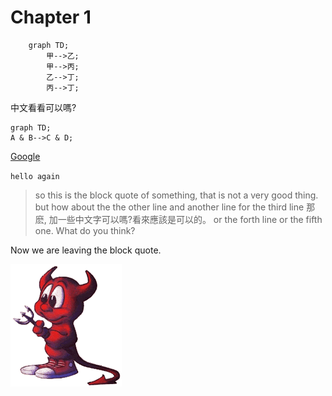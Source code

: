 # Chapter 1
```mermaid
    graph TD;
        甲-->乙;
        甲-->丙;
        乙-->丁;
        丙-->丁;
```

中文看看可以嗎?

```mermaid
graph TD;
A & B-->C & D;

```
[Google](http://google.com "google link")


`hello again`

> so this is the block quote of something, that is not a very good thing. but 
how about the the other line and another line
for the third line 那麽, 加一些中文字可以嗎?看來應該是可以的。
or the forth line 
or the fifth one. What do you think?

Now we are leaving the block quote.

![bsd](images/beastie.png)
